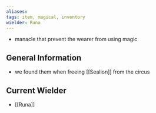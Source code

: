 ```yaml
---
aliases: 
tags: item, magical, inventory
wielder: Runa
---
```


- manacle that prevent the wearer from using magic

## General Information
- we found them when freeing [[Sealion]] from the circus 

## Current Wielder
- [[Runa]]

